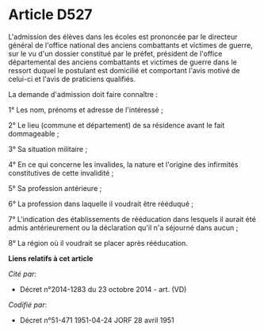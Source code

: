 # Article D527

L'admission des élèves dans les écoles est prononcée par le directeur général de l'office national des anciens combattants et
victimes de guerre, sur le vu d'un dossier constitué par le préfet, président de l'office départemental des anciens
combattants et victimes de guerre dans le ressort duquel le postulant est domicilié et comportant l'avis motivé de celui-ci
et l'avis de praticiens qualifiés.

La demande d'admission doit faire connaître :

1° Les nom, prénoms et adresse de l'intéressé ;

2° Le lieu (commune et département) de sa résidence avant le fait dommageable ;

3° Sa situation militaire ;

4° En ce qui concerne les invalides, la nature et l'origine des infirmités constitutives de cette invalidité ;

5° Sa profession antérieure ;

6° La profession dans laquelle il voudrait être rééduqué ;

7° L'indication des établissements de rééducation dans lesquels il aurait été admis antérieurement ou la déclaration qu'il
n'a séjourné dans aucun ;

8° La région où il voudrait se placer après rééducation.

**Liens relatifs à cet article**

_Cité par_:

  - Décret n°2014-1283 du 23 octobre 2014 - art. (VD)

_Codifié par_:

  - Décret n°51-471 1951-04-24 JORF 28 avril 1951
